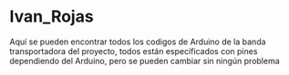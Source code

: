 # Ivan_Rojas
Aquí se pueden encontrar todos los codigos de Arduino de la banda transportadora del proyecto, todos están especificados con pines dependiendo del Arduino, pero se pueden cambiar sin ningún problema
